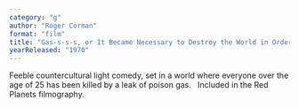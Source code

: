 ```yaml
---
category: "g"
author: "Roger Corman"
format: "film"
title: "Gas-s-s-s, or It Became Necessary to Destroy the World in Order to Save It"
yearReleased: "1970"
---
```

Feeble countercultural light comedy, set in a world where everyone over the age of 25 has been killed by a leak of poison gas.
 
Included in the Red Planets filmography.